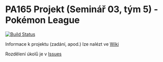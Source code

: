 # PA165 Projekt (Seminář 03, tým 5) - Pokémon League

[![Build Status](https://travis-ci.org/pavelkouril/pa165-pkmn-league.svg)](https://travis-ci.org/pavelkouril/pa165-pkmn-league)

Informace k projektu (zadání, apod.) lze nalézt ve [Wiki](https://github.com/pavelkouril/pa165-pkmn-league/wiki)

Rozdělení úkolů je v [Issues](https://github.com/pavelkouril/pa165-pkmn-league/issues)

